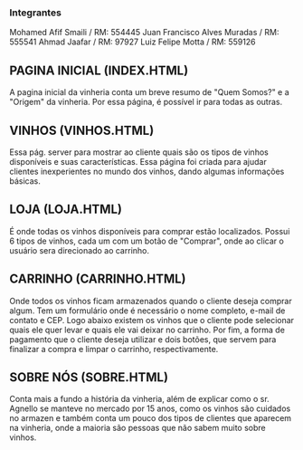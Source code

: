 ### Integrantes
Mohamed Afif Smaili / RM: 554445
Juan Francisco Alves Muradas / RM: 555541
Ahmad Jaafar / RM: 97927
Luiz Felipe Motta / RM: 559126

## PAGINA INICIAL (INDEX.HTML)
A pagina inicial da vinheria conta um breve resumo de "Quem Somos?" e a "Origem" da vinheria. Por essa página, é possível ir para todas as outras. 
## VINHOS (VINHOS.HTML)
Essa pág. server para mostrar ao cliente quais são os tipos de vinhos disponíveis e suas características. Essa página foi criada para ajudar clientes inexperientes no mundo dos vinhos, dando algumas informações básicas.
## LOJA (LOJA.HTML)
É onde todas os vinhos disponíveis para comprar estão localizados. Possui 6 tipos de vinhos, cada um com um botão de "Comprar", onde ao clicar o usuário sera direcionado ao carrinho. 
## CARRINHO (CARRINHO.HTML)
Onde todos os vinhos ficam armazenados quando o cliente deseja comprar algum. Tem um formulário onde é necessário o nome completo, e-mail de contato e CEP. Logo abaixo existem os vinhos que o cliente pode selecionar quais ele quer levar e quais ele vai deixar no carrinho. Por fim, a forma de pagamento que o cliente deseja utilizar e dois botões, que servem para finalizar a compra e limpar o carrinho, respectivamente.
## SOBRE NÓS (SOBRE.HTML)
Conta mais a fundo a história da vinheria, além de explicar como o sr. Agnello se manteve no mercado por 15 anos, como os vinhos são cuidados no armazen e também conta um pouco dos tipos de clientes que aparecem na vinheria, onde a maioria são pessoas que não sabem muito sobre vinhos.

